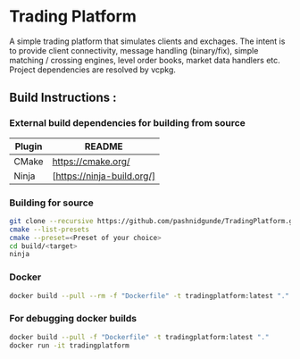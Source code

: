 # Trading Platform
A simple trading platform that simulates clients and exchages. The intent is to provide client connectivity, message handling (binary/fix), simple matching / crossing engines, level order books, market data handlers etc. Project dependencies are resolved by vcpkg. 

## Build Instructions :
### External build dependencies for building from source
| Plugin | README |
| ------ | ------ |
| CMake | https://cmake.org/ |
| Ninja | [https://ninja-build.org/]|

### Building for source
```sh
git clone --recursive https://github.com/pashnidgunde/TradingPlatform.git
cmake --list-presets
cmake --preset=<Preset of your choice>
cd build/<target>
ninja
```

### Docker
```sh
docker build --pull --rm -f "Dockerfile" -t tradingplatform:latest "." 
```

### For debugging docker builds
```sh
docker build --pull -f "Dockerfile" -t tradingplatform:latest "." 
docker run -it tradingplatform
```
